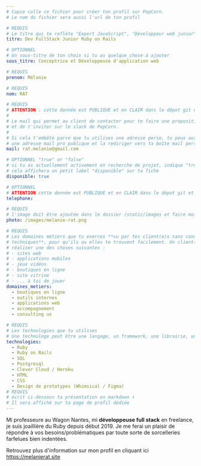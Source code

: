 ```yaml
---
# Copie colle ce fichier pour créer ton profil sur PopCorn.
# Le nom du fichier sera aussi l'url de ton profil

# REQUIS
# Le titre qui te refléte "Expert JavaScript", "Développeur web junior"
titre: Dev FullStack Junior Ruby on Rails

# OPTIONNEL
# Un sous-titre de ton choix si tu as quelque chose à ajouter
sous_titre: Conceptrice et Développeuse d'application web

# REQUIS
prenom: Mélanie

# REQUIS
nom: RAT

# REQUIS
# ATTENTION : cette donnée est PUBLIQUE et en CLAIR dans le dépot git et sur le site
#
# Le mail qui permet au client de contacter pour te faire une proposition de projet
# et de t'inviter sur le slack de PopCorn.
#
# Si cela t'embête parce que tu utilises une adresse perso, tu peux aussi te créer
# une adresse mail pro publique et la rediriger vers ta boîte mail perso
mail: rat.melanie@gmail.com

# OPTIONNEL "true" or "false"
# si tu as actuellement activement en recherche de projet, indique "true" ici,
# cela affichera un petit label "disponible" sur ta fiche
disponible: true

# OPTIONNEL
# ATTENTION cette donnée est PUBLIQUE et en CLAIR dans le dépot git et sur le site
telephone:

# REQUIS
# l'image doit être ajoutée dans le dossier /static/images et faire moins de 100ko ! Sa hauteur affichée sur le site sera de 300px, elle s'adaptera comme elle peut au responsive avec du css.
photo: /images/melanie-rat.png

# REQUIS
# Les domaines métiers que tu exerces **vu par tes client(e)s sans connaissances
# techniques**, pour qu'ils ou elles te trouvent facilement. Un client(e) veut par exemple
# réaliser une des choses suivantes :
# - sites web
# - applications mobiles
# - jeux vidéos
# - boutiques en ligne
# - site vitrine
# - ... à toi de jouer
domaines_metiers:
  - boutiques en ligne
  - outils internes
  - applications web
  - accompagnement
  - consulting ux

# REQUIS
# Les technologies que tu utilises
# Une technologe peut être une langage, un framework, une librairie, un CMS ...
technologies:
  - Ruby
  - Ruby on Rails
  - SQL
  - Postgresql
  - Clever Cloud / Heroku
  - HTML
  - CSS
  - Design de prototypes (Whimsical / Figma)
# REQUIS
# écrit ci-dessous ta présentation en markdown ⬇️
# Il sera affiché sur ta page de profil dédiée
---
```


Mi professeure au Wagon Nantes, mi **développeuse full stack** en freelance, je suis joaillière du Ruby depuis début 2019. Je me ferai un plaisir de répondre à vos besoins/problématiques par toute sorte de sorcelleries farfelues bien indentées.

Retrouvez plus d'information sur mon profil en cliquant ici https://melanierat.site 
